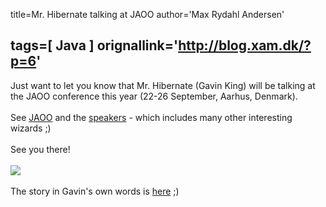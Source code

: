 title=Mr. Hibernate talking at JAOO
author='Max Rydahl Andersen'

tags=[ Java ]
orignallink='http://blog.xam.dk/?p=6'
---
<div><p>Just want to let you know that Mr. Hibernate (Gavin King) will be talking at the JAOO conference this year (22-26 September, Aarhus, Denmark). <br><br>
See <a href="http://www.jaoo.dk" title="JAOO conference">JAOO</a> and the <a href="http://jaoo.dk/speakers/index.html" title="JAOO Speakers">speakers</a> - which includes many other interesting wizards ;)<br><br>
See you there!<br><br><img src="http://www.jaoo.dk/images/WebBanners/JAOO2003logo_250x60.gif" border="0"><br><br>
The story in Gavin's own words is <a href="http://sourceforge.net/forum/forum.php?thread_id=847876&amp;forum_id=128638">here</a>   ;)</p></div>
